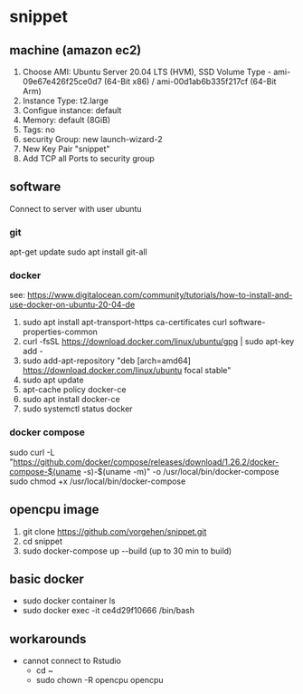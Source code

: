 # snippet

## machine (amazon ec2)
1. Choose AMI: Ubuntu Server 20.04 LTS (HVM), SSD Volume Type - ami-09e67e426f25ce0d7 (64-Bit x86) / ami-00d1ab6b335f217cf (64-Bit Arm)
2. Instance Type: t2.large
3. Configue instance: default
4. Memory: default (8GiB)
5. Tags: no
7. security Group: new launch-wizard-2
8. New Key Pair "snippet"
9. Add TCP all Ports to security group

## software
Connect to server with user ubuntu

### git
apt-get update
sudo apt install git-all

### docker
see: https://www.digitalocean.com/community/tutorials/how-to-install-and-use-docker-on-ubuntu-20-04-de
1. sudo apt install apt-transport-https ca-certificates curl software-properties-common
2. curl -fsSL https://download.docker.com/linux/ubuntu/gpg | sudo apt-key add -
3. sudo add-apt-repository "deb [arch=amd64] https://download.docker.com/linux/ubuntu focal stable"
4. sudo apt update
5. apt-cache policy docker-ce
6. sudo apt install docker-ce
7. sudo systemctl status docker

### docker compose
sudo curl -L "https://github.com/docker/compose/releases/download/1.26.2/docker-compose-$(uname -s)-$(uname -m)" -o /usr/local/bin/docker-compose
sudo chmod +x /usr/local/bin/docker-compose

## opencpu image
1. git clone https://github.com/vorgehen/snippet.git
2. cd snippet
3. sudo docker-compose up --build (up to 30 min to build)

## basic docker
- sudo docker container ls 
- sudo docker exec -it ce4d29f10666 /bin/bash 


## workarounds
- cannot connect to Rstudio 
  - cd ~
  - sudo chown -R opencpu opencpu 

